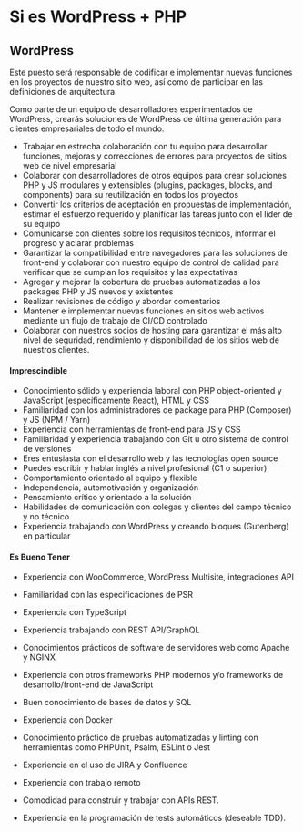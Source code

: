 # Si es WordPress + PHP

## WordPress

Este puesto será responsable de codificar e implementar nuevas funciones en los proyectos de nuestro sitio web, así como de participar en las definiciones de arquitectura.



Como parte de un equipo de desarrolladores experimentados de WordPress, crearás soluciones de WordPress de última generación para clientes empresariales de todo el mundo.

* Trabajar en estrecha colaboración con tu equipo para desarrollar funciones, mejoras y correcciones de errores para proyectos de sitios web de nivel empresarial
* Colaborar con desarrolladores de otros equipos para crear soluciones PHP y JS modulares y extensibles (plugins, packages, blocks, and components) para su reutilización en todos los proyectos
* Convertir los criterios de aceptación en propuestas de implementación, estimar el esfuerzo requerido y planificar las tareas junto con el líder de su equipo
* Comunicarse con clientes sobre los requisitos técnicos, informar el progreso y aclarar problemas
* Garantizar la compatibilidad entre navegadores para las soluciones de front-end y colaborar con nuestro equipo de control de calidad para verificar que se cumplan los requisitos y las expectativas
* Agregar y mejorar la cobertura de pruebas automatizadas a los packages PHP y JS nuevos y existentes
* Realizar revisiones de código y abordar comentarios
* Mantener e implementar nuevas funciones en sitios web activos mediante un flujo de trabajo de CI/CD controlado
* Colaborar con nuestros socios de hosting para garantizar el más alto nivel de seguridad, rendimiento y disponibilidad de los sitios web de nuestros clientes.



#### Imprescindible

* Conocimiento sólido y experiencia laboral con PHP object-oriented y JavaScript (específicamente React), HTML y CSS
* Familiaridad con los administradores de package para PHP (Composer) y JS (NPM / Yarn)
* Experiencia con herramientas de front-end para JS y CSS
* Familiaridad y experiencia trabajando con Git u otro sistema de control de versiones
* Eres entusiasta con el desarrollo web y las tecnologías open source
* Puedes escribir y hablar inglés a nivel profesional (C1 o superior)
* Comportamiento orientado al equipo y flexible
* Independencia, automotivación y organización
* Pensamiento crítico y orientado a la solución
* Habilidades de comunicación con colegas y clientes del campo técnico y no técnico.
* Experiencia trabajando con WordPress y creando bloques (Gutenberg) en particular



#### Es Bueno Tener

* Experiencia con WooCommerce, WordPress Multisite, integraciones API
* Familiaridad con las especificaciones de PSR
* Experiencia con TypeScript
* Experiencia trabajando con REST API/GraphQL
* Conocimientos prácticos de software de servidores web como Apache y NGINX
* Experiencia con otros frameworks PHP modernos y/o frameworks de desarrollo/front-end de JavaScript
* Buen conocimiento de bases de datos y SQL
* Experiencia con Docker
* Conocimiento práctico de pruebas automatizadas y linting con herramientas como PHPUnit, Psalm, ESLint o Jest
* Experiencia en el uso de JIRA y Confluence
* Experiencia con trabajo remoto



* Comodidad para construir y trabajar con APIs REST.
* Experiencia en la programación de tests automáticos (deseable TDD).

